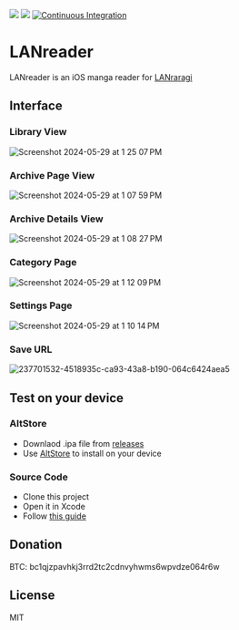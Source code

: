 [<img src="https://img.shields.io/github/downloads/doraemoe/dureader/total.svg">](https://github.com/Doraemoe/DuReader/releases)
[<img src="https://img.shields.io/github/release/doraemoe/dureader.svg?display_name=tag">](https://github.com/Doraemoe/DuReader/releases/latest)
[![Continuous Integration](https://github.com/Doraemoe/DuReader/actions/workflows/ci.yml/badge.svg)](https://github.com/Doraemoe/DuReader/actions/workflows/ci.yml)

# LANreader

LANreader is an iOS manga reader for [LANraragi](https://github.com/Difegue/LANraragi)

## Interface

### Library View

![Screenshot 2024-05-29 at 1 25 07 PM](https://github.com/Doraemoe/LANreader/assets/1129569/06ac2991-5735-4b6f-8ce6-6f31121ebc60)

### Archive Page View

![Screenshot 2024-05-29 at 1 07 59 PM](https://github.com/Doraemoe/LANreader/assets/1129569/f6e2d613-2015-4ecd-b894-743a52ce4268)

### Archive Details View

![Screenshot 2024-05-29 at 1 08 27 PM](https://github.com/Doraemoe/LANreader/assets/1129569/5f763218-cc65-454d-9d85-8805d5af7029)

### Category Page

![Screenshot 2024-05-29 at 1 12 09 PM](https://github.com/Doraemoe/LANreader/assets/1129569/454601f8-9b9e-4dcc-8659-765e01b18d3d)

### Settings Page

![Screenshot 2024-05-29 at 1 10 14 PM](https://github.com/Doraemoe/LANreader/assets/1129569/b15f0ddf-3df8-4be9-bd7f-c5931922f80a)

### Save URL

![237701532-4518935c-ca93-43a8-b190-064c6424aea5](https://github.com/Doraemoe/DuReader/assets/1129569/e8dab3ba-8eb0-49e6-930e-2c8b2fbd5cad)

## Test on your device

### AltStore

- Downlaod .ipa file from [releases](https://github.com/Doraemoe/DuReader/releases)
- Use [AltStore](https://altstore.io/) to install on your device

### Source Code

- Clone this project
- Open it in Xcode
- Follow [this guide](https://developer.apple.com/documentation/xcode/running-your-app-in-simulator-or-on-a-device)

## Donation

BTC: bc1qjzpavhkj3rrd2tc2cdnvyhwms6wpvdze064r6w

## License

MIT
